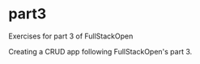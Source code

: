 # part3
Exercises for part 3 of FullStackOpen

Creating a CRUD app following FullStackOpen's part 3. 
